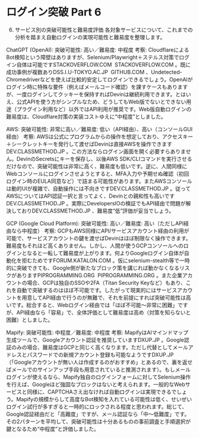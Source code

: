 # ログイン突破 Part 6
6. サービス別の突破可能性と難易度評価
各対象サービスについて、これまでの分析を踏まえ自動ログインの実現可能性と難易度を整理します。

ChatGPT (OpenAI): 突破可能性: 高い／難易度: 中程度
考察: CloudflareによるBot検知という障壁はありますが、Selenium/Playwright＋ステルス対策でログイン自体は可能です​
STACKOVERFLOW.COM
​
STACKOVERFLOW.COM
。既に成功事例が複数あり​
DSS.I.U-TOKYO.AC.JP
​
GITHUB.COM
、Undetected-Chromedriverなどを使えば比較的安定してログインできるでしょう。OpenAIがログイン時に特殊な要件（例えばメールコード確認）を課すケースもありますが、一度ログインしてクッキーを保持すればDevinは継続利用できます。とはいえ、公式APIを使う方がシンプルなため、どうしてもWeb版でないとできない用途（プラグイン利用など）以外ではAPI利用が推奨です。Web版自動ログインの難易度は、Cloudflare対策の実装コストゆえに“中程度”としました。

AWS: 突破可能性: 非常に高い／難易度: 低い（API経由）、高い（コンソールGUI経由）
考察: AWSは公式にプログラムからの操作を想定しており、アクセスキー＋シークレットキーを発行して渡せばDevinは直接AWSを操作できます​
DEV.CLASSMETHOD.JP
。この方法ならログイン画面を開く必要すらありません。DevinのSecretsにキーを保存し、以後AWS SDK/CLIコマンドを実行させるだけなので、突破可能性は非常に高く、難易度も低いです。逆に、人間同様にWebコンソールにログインさせようとすると、MFA入力や予期せぬ確認（初回ログイン時のEULA同意など）で詰まる可能性があります。またAWSコンソールは動的UIが複雑で、自動操作には不向きです​
DEV.CLASSMETHOD.JP
。従ってAWSについてはAPI認証一択と言ってよく、Devinとの親和性も高いです​
DEV.CLASSMETHOD.JP
。実際にDevelopersIOの検証でもAPI経由で問題が解決しており​
DEV.CLASSMETHOD.JP
、難易度“低”評価が妥当でしょう。

GCP (Google Cloud Platform): 突破可能性: 高い／難易度: 高い（ただしAPI経由なら中程度）
考察: GCPもAWS同様にAPI/サービスアカウント経由の利用が可能で、サービスアカウントの鍵を渡せばDevinはほぼ制限なく操作できます。難易度もそれほど高くありません。しかし、人間が使うGCPコンソールへのログインとなると一転して難易度が上がります。何よりGoogleログイン自体が自動化を拒むためです​
FORUM.KATALON.COM
。仮にselenium-stealth等で一時的に突破できても、Google側が新たなブロック策を講じれば動かなくなるリスクがあります​
PIPROGRAMMING.ORG
​
PIPROGRAMMING.ORG
。また企業アカウントの場合、GCPは独自のSSOや2FA（Titan Security Keyなど）もあり、これを自動で突破するのはほぼ不可能です。したがって現実的にはサービスアカウントを用意してAPI経由で行うのが無難で、それを前提にすれば突破可能性は高いです。総合すると、Webログイン経由では「ほぼ不可能〜非常に困難」ですが、API経由なら「容易」で、全体評価として難易度は高め（対策を知らないと困難）としました。

Mapify: 突破可能性: 中程度／難易度: 中程度
考察: MapifyはAIマインドマップ生成ツールで、Googleアカウント認証を推奨しています​
DXUP.JP
。Google認証のみの場合、難易度はGCPと同じく高くなります。ただし代替としてメールアドレスとパスワードでの新規アカウント登録も可能なようです​
DXUP.JP
（「Googleアカウントが無い人は作成するのがおすすめ」とあるので、裏を返せばメールでのサインアップ手段も用意されていると推測されます）。もしメールログインが使えるなら、Mapify独自のログインフォームに対してSelenium操作を行えば、Googleほど強固なブロックはないと考えられます。一般的なWebサービスと同様に、CAPTCHAさえ出なければ自動ログインは実現できるでしょう。Mapifyの規模からして高度なBot検知を入れている可能性は低く、せいぜいログイン試行が多すぎると一時的にロックされる程度と思われます。総じて、Google認証経由だと「高難度」ですが、メール認証なら「中〜低難度」です。その2パターンを平均して、突破可能性は十分あるものの事前調査と手順選択が鍵となるため“中程度”と評価しました。
